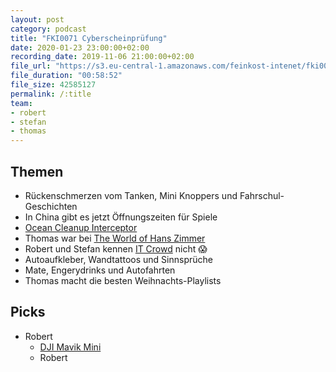 ```yaml
---
layout: post
category: podcast
title: "FKI0071 Cyberscheinprüfung"
date: 2020-01-23 23:00:00+02:00
recording_date: 2019-11-06 21:00:00+02:00
file_url: "https://s3.eu-central-1.amazonaws.com/feinkost-intenet/fki0071.mp3"
file_duration: "00:58:52"
file_size: 42585127
permalink: /:title
team:
- robert
- stefan
- thomas
---
```


## Themen

- Rückenschmerzen vom Tanken, Mini Knoppers und Fahrschul-Geschichten
- In China gibt es jetzt Öffnungszeiten für Spiele
- [Ocean Cleanup Interceptor](https://theoceancleanup.com/rivers/)
- Thomas war bei [The World of Hans Zimmer](https://www.worldofhanszimmer.com/de/)
- Robert und Stefan kennen [IT Crowd](https://de.wikipedia.org/wiki/The_IT_Crowd) nicht 😱
- Autoaufkleber, Wandtattoos und Sinnsprüche
- Mate, Engerydrinks und Autofahrten
- Thomas macht die besten Weihnachts-Playlists

## Picks

- Robert
    - [DJI Mavik Mini](https://www.dji.com/de/mavic-mini)
    - Robert


